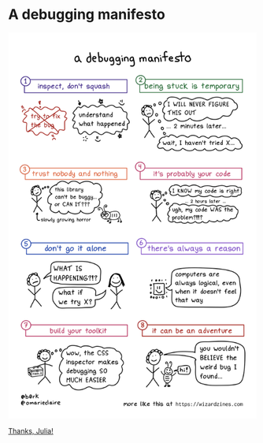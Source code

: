 # A debugging manifesto

![Debugging manifesto](./images/a-debugging-manifesto.png)

[Thanks, Julia!](https://jvns.ca/blog/2022/12/08/a-debugging-manifesto/)
